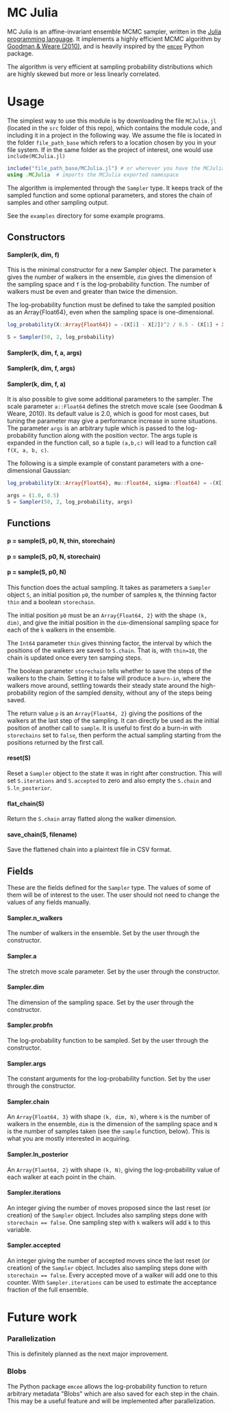 # MC Julia

MC Julia is an affine-invariant ensemble MCMC sampler, written in the [Julia programming language](http://julialang.org). It implements a highly efficient MCMC algorithm by [Goodman & Weare (2010)](http://msp.org/camcos/2010/5-1/p04.xhtml), and is heavily inspired by the [`emcee`](http://danfm.ca/emcee/) Python package.

The algorithm is very efficient at sampling probability distributions which are highly skewed but more or less linearly correlated.

# Usage
The simplest way to use this module is by downloading the file `MCJulia.jl` (located in the `src` folder of this repo), which contains the module code, and including it in a project in the following way. We assume the file is located in the folder `file_path_base` which refers to a location chosen by you in your file system. If in the same folder as the project of interest, one would use `include(MCJulia.jl)`

```julia
include("file_path_base/MCJulia.jl") # or wherever you have the MCJulia.jl file
using .MCJulia  # imports the MCJulia exported namespace
```

The algorithm is implemented through the `Sampler` type. It keeps track of the sampled function and some optional parameters, and stores the chain of samples and other sampling output.

See the `examples` directory for some example programs.

## Constructors

#### Sampler(k, dim, f)
This is the minimal constructor for a new Sampler object. The parameter `k` gives the number of walkers in the ensemble, `dim` gives the dimension of the sampling space and `f` is the log-probability function. The number of walkers must be even and greater than twice the dimension.

The log-probability function must be defined to take the sampled position as an Array{Float64}, even when the sampling space is one-dimensional. 

```julia
log_probability(X::Array{Float64}) = -(X[1] - X[2])^2 / 0.5 - (X[1] + X[2])^2 / 1.5

S = Sampler(50, 2, log_probability)
```

#### Sampler(k, dim, f, a, args)
#### Sampler(k, dim, f, args)
#### Sampler(k, dim, f, a)

It is also possible to give some additional parameters to the sampler. The scale parameter `a::Float64` defines the stretch move scale (see Goodman & Weare, 2010). Its default value is 2.0, which is good for most cases, but tuning the parameter may give a performance increase in some situations. The parameter `args` is an arbitrary tuple which is passed to the log-probability function along with the position vector. The args tuple is expanded in the function call, so a tuple `(a,b,c)` will lead to a function call `f(X, a, b, c)`.

The following is a simple example of constant parameters with a one-dimensional Gaussian:

```julia
log_probability(X::Array{Float64}, mu::Float64, sigma::Float64) = -(X[1] - mu)^2 / (2 * sigma^2)

args = (1.0, 0.5)
S = Sampler(50, 2, log_probability, args)
```


## Functions

#### p = sample(S, p0, N, thin, storechain)
#### p = sample(S, p0, N, storechain)
#### p = sample(S, p0, N)

This function does the actual sampling. It takes as parameters a `Sampler` object `S`, an initial position `p0`, the number of samples `N`, the thinning factor `thin` and a boolean `storechain`.

The initial position `p0` must be an `Array{Float64, 2}` with the shape `(k, dim)`, and give the initial position in the `dim`-dimensional sampling space for each of the `k` walkers in the ensemble.

The `Int64` parameter `thin` gives thinning factor, the interval by which the positions of the walkers are saved to `S.chain`. That is, with `thin=10`, the chain is updated once every ten samping steps.

The boolean parameter `storechain` tells whether to save the steps of the walkers to the chain. Setting it to false will produce a `burn-in`, where the walkers move around, settling towards their steady state around the high-probability region of the sampled density, without any of the steps being saved.

The return value `p` is an `Array{Float64, 2}` giving the positions of the walkers at the last step of the sampling. It can directly be used as the initial position of another call to `sample`. It is useful to first do a burn-in with `storechains` set to `false`, then perform the actual sampling starting from the positions returned by the first call.

#### reset(S)

Reset a `Sampler` object to the state it was in right after construction. This will set `S.iterations` and `S.accepted` to zero and also empty the `S.chain` and `S.ln_posterior`.

#### flat_chain(S)

Return the `S.chain` array flatted along the walker dimension.

#### save_chain(S, filename)

Save the flattened chain into a plaintext file in CSV format.


## Fields

These are the fields defined for the `Sampler` type. The values of some of them will be of interest to the user. The user should not need to change the values of any fields manually.

#### Sampler.n_walkers
The number of walkers in the ensemble. Set by the user through the constructor.

#### Sampler.a
The stretch move scale parameter. Set by the user through the constructor.

#### Sampler.dim
The dimension of the sampling space. Set by the user through the constructor.

#### Sampler.probfn
The log-probability function to be sampled. Set by the user through the constructor.

#### Sampler.args
The constant arguments for the log-probability function. Set by the user through the constructor.

#### Sampler.chain
An `Array{Float64, 3}` with shape `(k, dim, N)`, where `k` is the number of walkers in the ensemble, `dim` is the dimension of the sampling space and `N` is the number of samples taken (see the `sample` function, below). This is what you are mostly interested in acquiring.

#### Sampler.ln_posterior

An `Array{Flaot64, 2}` with shape `(k, N)`, giving the log-probability value of each walker at each point in the chain.

#### Sampler.iterations
An integer giving the number of moves proposed since the last reset (or creation) of the `Sampler` object. Includes also sampling steps done with `storechain == false`. One sampling step with `k` walkers will add `k` to this variable.

#### Sampler.accepted
An integer giving the number of accepted moves since the last reset (or creation) of the `Sampler` object. Includes also sampling steps done with `storechain == false`. Every accepted move of a walker will add one to this counter. With `Sampler.iterations` can be used to estimate the acceptance fraction of the full ensemble.




# Future work
### Parallelization
This is definitely planned as the next major improvement.

### Blobs
The Python package `emcee` allows the log-probability function to return arbitrary metadata "Blobs" which are also saved for each step in the chain. This may be a useful feature and will be implemented after parallelization.